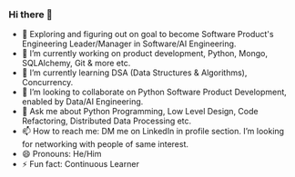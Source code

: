 ### Hi there 👋
- 🤔 Exploring and figuring out on goal to become Software Product's Engineering Leader/Manager in Software/AI Engineering.
- 🔭 I’m currently working on product development, Python, Mongo, SQLAlchemy, Git & more etc.
- 🌱 I’m currently learning DSA (Data Structures & Algorithms), Concurrency.
- 👯 I’m looking to collaborate on Python Software Product Development, enabled by Data/AI Engineering.
- 💬 Ask me about Python Programming, Low Level Design, Code Refactoring, Distributed Data Processing etc.
- 📫 How to reach me: DM me on LinkedIn in profile section. I’m looking for networking with people of same interest.
- 😄 Pronouns: He/Him
- ⚡ Fun fact: Continuous Learner
              
<!--
**pradipdharam/pradipdharam** is a ✨ _special_ ✨ repository because its `README.md` (this file) appears on your GitHub profile.

Here are some ideas to get you started:

- 🔭 I’m currently working on ...
- 🌱 I’m currently learning ...
- 👯 I’m looking to collaborate on ...
- 🤔 I’m looking for help with ...
- 💬 Ask me about ...
- 📫 How to reach me: ...
- 😄 Pronouns: ...
- ⚡ Fun fact: ...
-->
